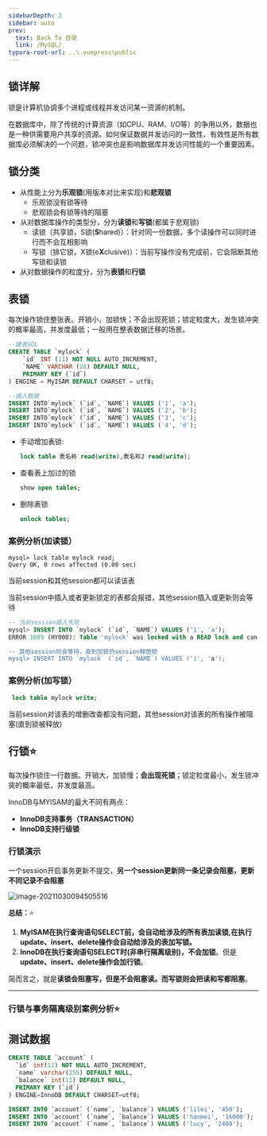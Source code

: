 ```yaml
---
sidebarDepth: 3
sidebar: auto
prev:
  text: Back To 目录
  link: /MySQL/
typora-root-url: ..\.vuepress\public
---
```


## **锁详解**

锁是计算机协调多个进程或线程并发访问某一资源的机制。

在数据库中，除了传统的计算资源（如CPU、RAM、I/O等）的争用以外，数据也是一种供需要用户共享的资源。如何保证数据并发访问的一致性、有效性是所有数据库必须解决的一个问题，锁冲突也是影响数据库并发访问性能的一个重要因素。



## **锁分类**

- 从性能上分为**乐观锁**(用版本对比来实现)和**悲观锁**
  - 乐观锁没有锁等待
  - 悲观锁会有锁等待的阻塞
- 从对数据库操作的类型分，分为**读锁**和**写锁**(都属于悲观锁)
  - 读锁（共享锁，S锁(**S**hared)）：针对同一份数据，多个读操作可以同时进行而不会互相影响
  - 写锁（排它锁，X锁(e**X**clusive)）：当前写操作没有完成前，它会阻断其他写锁和读锁
- 从对数据操作的粒度分，分为**表锁**和**行锁**

## **表锁**

每次操作锁住整张表。开销小，加锁快；不会出现死锁；锁定粒度大，发生锁冲突的概率最高，并发度最低；一般用在整表数据迁移的场景。

```sql
--建表SQL
CREATE TABLE `mylock` (
	`id` INT (11) NOT NULL AUTO_INCREMENT,
	`NAME` VARCHAR (20) DEFAULT NULL,
	PRIMARY KEY (`id`)
) ENGINE = MyISAM DEFAULT CHARSET = utf8;

--插入数据
INSERT INTO`mylock` (`id`, `NAME`) VALUES ('1', 'a');
INSERT INTO`mylock` (`id`, `NAME`) VALUES ('2', 'b');
INSERT INTO`mylock` (`id`, `NAME`) VALUES ('3', 'c');
INSERT INTO`mylock` (`id`, `NAME`) VALUES ('4', 'd');
```

- 手动增加表锁: 

  ```sql
  lock table 表名称 read(write),表名称2 read(write);
  ```

- 查看表上加过的锁

  ```sql
  show open tables;
  ```

- 删除表锁

  ```sql
  unlock tables;
  ```

### **案例分析(加读锁）**

```
mysql> lock table mylock read;
Query OK, 0 rows affected (0.00 sec)
```

当前session和其他session都可以读该表

当前session中插入或者更新锁定的表都会报错，其他session插入或更新则会等待

```sql
-- 当前session插入失败
mysql> INSERT INTO `mylock` (`id`, `NAME`) VALUES ('1', 'a');
ERROR 1099 (HY000): Table 'mylock' was locked with a READ lock and can't be updated

-- 其他session则会等待，直到加锁的session释放锁
mysql> INSERT INTO `mylock` (`id`, `NAME`) VALUES ('1', 'a');
```

### **案例分析(加写锁）**

```sql
 lock table mylock write;
```

当前session对该表的增删改查都没有问题，其他session对该表的所有操作被阻塞(直到锁被释放)



## 行锁⭐

每次操作锁住一行数据。开销大，加锁慢；**会出现死锁**；锁定粒度最小，发生锁冲突的概率最低，并发度最高。

InnoDB与MYISAM的最大不同有两点：

- **InnoDB支持事务（TRANSACTION）**
- **InnoDB支持行级锁**

### **行锁演示**

一个session开启事务更新不提交，**另一个session更新同一条记录会阻塞，更新不同记录不会阻塞**

![image-20211030094505516](/../../../../saas-yong/fullstack/Java架构师之路/Mysql/imgs/image-20211030094505516.png)

**总结：**⭐

1. **MyISAM在执行查询语句SELECT前，会自动给涉及的所有表加读锁,在执行update、insert、delete操作会自动给涉及的表加写锁。**
2. **InnoDB在执行查询语句SELECT时(非串行隔离级别)，不会加锁**。但是**update、insert、delete操作会加行锁**。

简而言之，就是**读锁会阻塞写，但是不会阻塞读。而写锁则会把读和写都阻塞**。

---------

### **行锁与事务隔离级别案例分析⭐**

## 测试数据

```sql
CREATE TABLE `account` (
  `id` int(11) NOT NULL AUTO_INCREMENT,
  `name` varchar(255) DEFAULT NULL,
  `balance` int(11) DEFAULT NULL,
  PRIMARY KEY (`id`)
) ENGINE=InnoDB DEFAULT CHARSET=utf8;

INSERT INTO `account` (`name`, `balance`) VALUES ('lilei', '450');
INSERT INTO `account` (`name`, `balance`) VALUES ('hanmei', '16000');
INSERT INTO `account` (`name`, `balance`) VALUES ('lucy', '2400');

```

